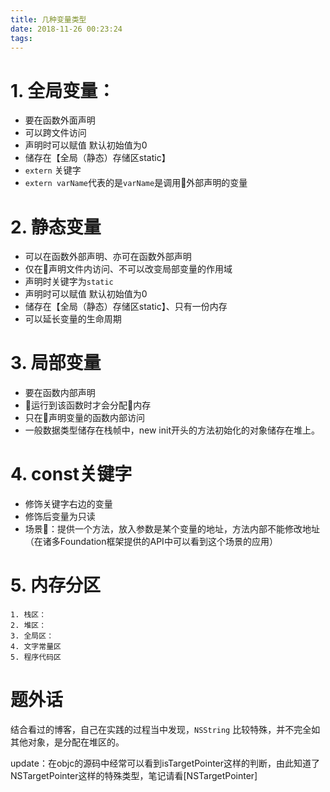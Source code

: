 ```yaml
---
title: 几种变量类型
date: 2018-11-26 00:23:24
tags: 
---
```

# 1.  全局变量：

* 要在函数外面声明
* 可以跨文件访问
* 声明时可以赋值 默认初始值为0
* 储存在【全局（静态）存储区static】
* `extern` 关键字
* `extern varName`代表的是`varName`是调用外部声明的变量

# 2. 静态变量 

* 可以在函数外部声明、亦可在函数外部声明
* 仅在声明文件内访问、不可以改变局部变量的作用域
* 声明时关键字为`static`
* 声明时可以赋值 默认初始值为0
* 储存在【全局（静态）存储区static】、只有一份内存
* 可以延长变量的生命周期

# 3. 局部变量

* 要在函数内部声明
* 运行到该函数时才会分配内存
* 只在声明变量的函数内部访问
* 一般数据类型储存在栈帧中，new init开头的方法初始化的对象储存在堆上。

# 4. const关键字
 * 修饰关键字右边的变量
 * 修饰后变量为只读
 * 场景🌰：提供一个方法，放入参数是某个变量的地址，方法内部不能修改地址（在诸多Foundation框架提供的API中可以看到这个场景的应用）
# 5. 内存分区
    1. 栈区：
    2. 堆区：
    3. 全局区：
    4. 文字常量区
    5. 程序代码区

# 题外话


结合看过的博客，自己在实践的过程当中发现，`NSString` 比较特殊，并不完全如其他对象，是分配在堆区的。

update：在objc的源码中经常可以看到isTargetPointer这样的判断，由此知道了NSTargetPointer这样的特殊类型，笔记请看[NSTargetPointer]



